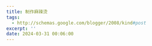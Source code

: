 ```yaml
---
title: 制作麻辣烫
tags:
  - http://schemas.google.com/blogger/2008/kind#post
excerpt: ''
date: 2024-03-31 00:06:00
---
```


<!-- more -->